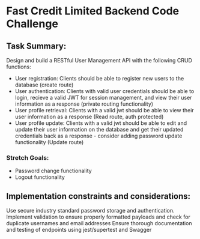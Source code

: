 # Fast Credit Limited Backend Code Challenge

## Task Summary:
Design and build a RESTful User Management API with the following CRUD functions:
- User registration: Clients should be able to register new users to the database (create route)
- User authentication: Clients with valid user credentials should be able to login, recieve a valid JWT for session management, and view their user information as a response (private routing functionality)
- User profile retrieval: Clients with a valid jwt should be able to view their user information as a response (Read route, auth protected)
- User profile update: Clients with a valid jwt should be able to edit and update their user information on the database and get their updated credentials back as a response - consider adding password update functionality (Update route)

### Stretch Goals:
- Password change functionality
- Logout functionality

## Implementation constraints and considerations:
Use secure industry standard password storage and authentication.
Implement validation to ensure properly formatted payloads and check for duplicate usernames and email addresses
Ensure thorough documentation and testing of endpoints using jest/supertest and Swagger